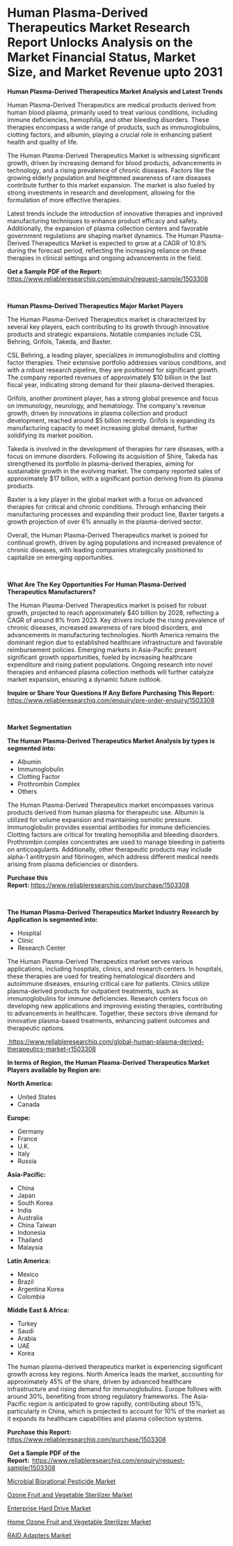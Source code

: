 <p><h1>Human Plasma-Derived Therapeutics Market Research Report Unlocks Analysis on the Market Financial Status, Market Size, and Market Revenue upto 2031</h1></p><p><strong>Human Plasma-Derived Therapeutics Market Analysis and Latest Trends</strong></p>
<p><p>Human Plasma-Derived Therapeutics are medical products derived from human blood plasma, primarily used to treat various conditions, including immune deficiencies, hemophilia, and other bleeding disorders. These therapies encompass a wide range of products, such as immunoglobulins, clotting factors, and albumin, playing a crucial role in enhancing patient health and quality of life.</p><p>The Human Plasma-Derived Therapeutics Market is witnessing significant growth, driven by increasing demand for blood products, advancements in technology, and a rising prevalence of chronic diseases. Factors like the growing elderly population and heightened awareness of rare diseases contribute further to this market expansion. The market is also fueled by strong investments in research and development, allowing for the formulation of more effective therapies.</p><p>Latest trends include the introduction of innovative therapies and improved manufacturing techniques to enhance product efficacy and safety. Additionally, the expansion of plasma collection centers and favorable government regulations are shaping market dynamics. The Human Plasma-Derived Therapeutics Market is expected to grow at a CAGR of 10.8% during the forecast period, reflecting the increasing reliance on these therapies in clinical settings and ongoing advancements in the field.</p></p>
<p><strong>Get a Sample PDF of the Report:&nbsp;</strong> <a href="https://www.reliableresearchiq.com/enquiry/request-sample/1503308?utm_campaign=1358&utm_medium=2&utm_source=Github&utm_content=ia&utm_term=27092024&utm_id=human-plasma-derived-therapeutics">https://www.reliableresearchiq.com/enquiry/request-sample/1503308</a></p>
<p>&nbsp;</p>
<p><strong>Human Plasma-Derived Therapeutics Major Market Players</strong></p>
<p><p>The Human Plasma-Derived Therapeutics market is characterized by several key players, each contributing to its growth through innovative products and strategic expansions. Notable companies include CSL Behring, Grifols, Takeda, and Baxter.</p><p>CSL Behring, a leading player, specializes in immunoglobulins and clotting factor therapies. Their extensive portfolio addresses various conditions, and with a robust research pipeline, they are positioned for significant growth. The company reported revenues of approximately $10 billion in the last fiscal year, indicating strong demand for their plasma-derived therapies.</p><p>Grifols, another prominent player, has a strong global presence and focus on immunology, neurology, and hematology. The company's revenue growth, driven by innovations in plasma collection and product development, reached around $5 billion recently. Grifols is expanding its manufacturing capacity to meet increasing global demand, further solidifying its market position.</p><p>Takeda is involved in the development of therapies for rare diseases, with a focus on immune disorders. Following its acquisition of Shire, Takeda has strengthened its portfolio in plasma-derived therapies, aiming for sustainable growth in the evolving market. The company reported sales of approximately $17 billion, with a significant portion deriving from its plasma products.</p><p>Baxter is a key player in the global market with a focus on advanced therapies for critical and chronic conditions. Through enhancing their manufacturing processes and expanding their product line, Baxter targets a growth projection of over 6% annually in the plasma-derived sector.</p><p>Overall, the Human Plasma-Derived Therapeutics market is poised for continual growth, driven by aging populations and increased prevalence of chronic diseases, with leading companies strategically positioned to capitalize on emerging opportunities.</p></p>
<p>&nbsp;</p>
<p><strong>What Are The Key Opportunities For Human Plasma-Derived Therapeutics Manufacturers?</strong></p>
<p><p>The Human Plasma-Derived Therapeutics market is poised for robust growth, projected to reach approximately $40 billion by 2028, reflecting a CAGR of around 8% from 2023. Key drivers include the rising prevalence of chronic diseases, increased awareness of rare blood disorders, and advancements in manufacturing technologies. North America remains the dominant region due to established healthcare infrastructure and favorable reimbursement policies. Emerging markets in Asia-Pacific present significant growth opportunities, fueled by increasing healthcare expenditure and rising patient populations. Ongoing research into novel therapies and enhanced plasma collection methods will further catalyze market expansion, ensuring a dynamic future outlook.</p></p>
<p><strong>Inquire or Share Your Questions If Any Before Purchasing This Report:</strong> <a href="https://www.reliableresearchiq.com/enquiry/pre-order-enquiry/1503308?utm_campaign=1358&utm_medium=2&utm_source=Github&utm_content=ia&utm_term=27092024&utm_id=human-plasma-derived-therapeutics">https://www.reliableresearchiq.com/enquiry/pre-order-enquiry/1503308</a></p>
<p>&nbsp;</p>
<p><strong>Market Segmentation</strong></p>
<p><strong>The Human Plasma-Derived Therapeutics Market Analysis by types is segmented into:</strong></p>
<p><ul><li>Albumin</li><li>Immunoglobulin</li><li>Clotting Factor</li><li>Prothrombin Complex</li><li>Others</li></ul></p>
<p><p>The Human Plasma-Derived Therapeutics market encompasses various products derived from human plasma for therapeutic use. Albumin is utilized for volume expansion and maintaining osmotic pressure. Immunoglobulin provides essential antibodies for immune deficiencies. Clotting factors are critical for treating hemophilia and bleeding disorders. Prothrombin complex concentrates are used to manage bleeding in patients on anticoagulants. Additionally, other therapeutic products may include alpha-1 antitrypsin and fibrinogen, which address different medical needs arising from plasma deficiencies or disorders.</p></p>
<p><strong>Purchase this Report:&nbsp;</strong><a href="https://www.reliableresearchiq.com/purchase/1503308?utm_campaign=1358&utm_medium=2&utm_source=Github&utm_content=ia&utm_term=27092024&utm_id=human-plasma-derived-therapeutics">https://www.reliableresearchiq.com/purchase/1503308</a></p>
<p>&nbsp;</p>
<p><strong>The Human Plasma-Derived Therapeutics Market Industry Research by Application is segmented into:</strong></p>
<p><ul><li>Hospital</li><li>Clinic</li><li>Research Center</li></ul></p>
<p><p>The Human Plasma-Derived Therapeutics market serves various applications, including hospitals, clinics, and research centers. In hospitals, these therapies are used for treating hematological disorders and autoimmune diseases, ensuring critical care for patients. Clinics utilize plasma-derived products for outpatient treatments, such as immunoglobulins for immune deficiencies. Research centers focus on developing new applications and improving existing therapies, contributing to advancements in healthcare. Together, these sectors drive demand for innovative plasma-based treatments, enhancing patient outcomes and therapeutic options.</p></p>
<p><a href="https://www.reliableresearchiq.com/global-human-plasma-derived-therapeutics-market-r1503308?utm_campaign=1358&utm_medium=2&utm_source=Github&utm_content=ia&utm_term=27092024&utm_id=human-plasma-derived-therapeutics">&nbsp;https://www.reliableresearchiq.com/global-human-plasma-derived-therapeutics-market-r1503308</a></p>
<p><strong>In terms of Region, the Human Plasma-Derived Therapeutics Market Players available by Region are:</strong></p>
<p>
    <p> <strong> North America: </strong>
        <ul>
            <li>United States</li>
            <li>Canada</li>
        </ul>
        </p> 
    <p> <strong> Europe: </strong>
        <ul>
            <li>Germany</li>
            <li>France</li>
            <li>U.K.</li>
            <li>Italy</li>
            <li>Russia</li>
        </ul>
        </p> 
    <p> <strong> Asia-Pacific: </strong>
        <ul>
            <li>China</li>
            <li>Japan</li>
            <li>South Korea</li>
            <li>India</li>
            <li>Australia</li>
            <li>China Taiwan</li>
            <li>Indonesia</li>
            <li>Thailand</li>
            <li>Malaysia</li>
        </ul>
        </p> 
    <p> <strong> Latin America: </strong>
        <ul>
            <li>Mexico</li>
            <li>Brazil</li>
            <li>Argentina Korea</li>
            <li>Colombia</li>
        </ul>
        </p> 
    <p> <strong> Middle East & Africa: </strong>
        <ul>
            <li>Turkey</li>
            <li>Saudi</li>
            <li>Arabia</li>
            <li>UAE</li>
            <li>Korea</li>
        </ul>
    </p>
    </p>
<p><p>The human plasma-derived therapeutics market is experiencing significant growth across key regions. North America leads the market, accounting for approximately 45% of the share, driven by advanced healthcare infrastructure and rising demand for immunoglobulins. Europe follows with around 30%, benefiting from strong regulatory frameworks. The Asia-Pacific region is anticipated to grow rapidly, contributing about 15%, particularly in China, which is projected to account for 10% of the market as it expands its healthcare capabilities and plasma collection systems.</p></p>
<p><strong>Purchase this Report: </strong><a href="https://www.reliableresearchiq.com/purchase/1503308?utm_campaign=1358&utm_medium=2&utm_source=Github&utm_content=ia&utm_term=27092024&utm_id=human-plasma-derived-therapeutics">https://www.reliableresearchiq.com/purchase/1503308</a></p>
<p>&nbsp;<strong>Get a Sample PDF of the Report:&nbsp;&nbsp;</strong><a href="https://www.reliableresearchiq.com/enquiry/request-sample/1503308?utm_campaign=1358&utm_medium=2&utm_source=Github&utm_content=ia&utm_term=27092024&utm_id=human-plasma-derived-therapeutics">https://www.reliableresearchiq.com/enquiry/request-sample/1503308</a></p>
<p><strong></strong></p>
<p><p><a href="https://github.com/globismark/Market-Research-Report-List-5/blob/main/microbial-biorational-pesticide-market.md?utm_campaign=1358&utm_medium=2&utm_source=Github&utm_content=ia&utm_term=27092024&utm_id=human-plasma-derived-therapeutics">Microbial Biorational Pesticide Market</a></p><p><a href="https://issuu.com/reportprime-2/docs/ozone-fruit-and-vegetable-sterilize_c08cea05df28fe?utm_campaign=1358&utm_medium=2&utm_source=Github&utm_content=ia&utm_term=27092024&utm_id=human-plasma-derived-therapeutics">Ozone Fruit and Vegetable Sterilizer Market</a></p><p><a href="https://www.linkedin.com/pulse/enterprise-hard-drive-market-evolution-global-trends-regional-34djc?trackingId=%2FxKQ6Gi7TxSj1yfd9Z94hQ%3D%3D&utm_campaign=1358&utm_medium=2&utm_source=Github&utm_content=ia&utm_term=27092024&utm_id=human-plasma-derived-therapeutics">Enterprise Hard Drive Market</a></p><p><a href="https://issuu.com/reportprime-2/docs/home-ozone-fruit-and-vegetable-ster_d263b9ec8fced6?utm_campaign=1358&utm_medium=2&utm_source=Github&utm_content=ia&utm_term=27092024&utm_id=human-plasma-derived-therapeutics">Home Ozone Fruit and Vegetable Sterilizer Market</a></p><p><a href="https://www.linkedin.com/pulse/strategic-roadmap-success-global-raid-adapters-market-ygcxe?trackingId=q6AX7peWQyOwAZOjGwNh0A%3D%3D&utm_campaign=1358&utm_medium=2&utm_source=Github&utm_content=ia&utm_term=27092024&utm_id=human-plasma-derived-therapeutics">RAID Adapters Market</a></p></p>